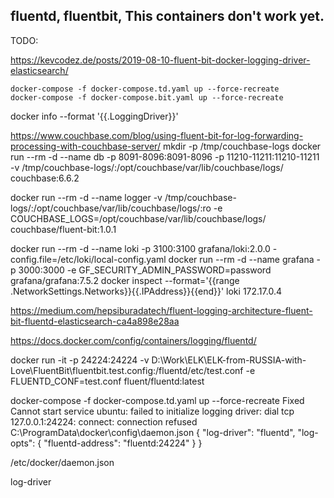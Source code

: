 ## fluentd, fluentbit, This containers don't work yet.

TODO:

https://kevcodez.de/posts/2019-08-10-fluent-bit-docker-logging-driver-elasticsearch/

```
docker-compose -f docker-compose.td.yaml up --force-recreate
docker-compose -f docker-compose.bit.yaml up --force-recreate
```


docker info --format '{{.LoggingDriver}}'

https://www.couchbase.com/blog/using-fluent-bit-for-log-forwarding-processing-with-couchbase-server/
mkdir -p /tmp/couchbase-logs
docker run --rm -d --name db -p 8091-8096:8091-8096 -p 11210-11211:11210-11211 -v /tmp/couchbase-logs/:/opt/couchbase/var/lib/couchbase/logs/ couchbase:6.6.2

docker run --rm -d --name logger -v /tmp/couchbase-logs/:/opt/couchbase/var/lib/couchbase/logs/:ro -e COUCHBASE_LOGS=/opt/couchbase/var/lib/couchbase/logs/ couchbase/fluent-bit:1.0.1

docker run --rm -d --name loki -p 3100:3100 grafana/loki:2.0.0 -config.file=/etc/loki/local-config.yaml
docker run --rm -d --name grafana -p 3000:3000 -e GF_SECURITY_ADMIN_PASSWORD=password grafana/grafana:7.5.2
docker inspect --format='{{range .NetworkSettings.Networks}}{{.IPAddress}}{{end}}' loki
172.17.0.4

https://medium.com/hepsiburadatech/fluent-logging-architecture-fluent-bit-fluentd-elasticsearch-ca4a898e28aa

https://docs.docker.com/config/containers/logging/fluentd/

docker run -it -p 24224:24224 -v D:\Work\ELK\ELK-from-RUSSIA-with-Love\FluentBit\fluentbit.test.config:/fluentd/etc/test.conf -e FLUENTD_CONF=test.conf fluent/fluentd:latest

docker-compose -f docker-compose.td.yaml up --force-recreate
Fixed Cannot start service ubuntu: failed to initialize logging driver: dial tcp 127.0.0.1:24224: connect: connection refused
C:\ProgramData\docker\config\daemon.json
 {
   "log-driver": "fluentd",
   "log-opts": {
     "fluentd-address": "fluentd:24224"
   }
 }

/etc/docker/daemon.json 

log-driver